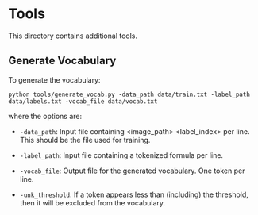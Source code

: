 # Tools

This directory contains additional tools.

## Generate Vocabulary

To generate the vocabulary:

```
python tools/generate_vocab.py -data_path data/train.txt -label_path data/labels.txt -vocab_file data/vocab.txt
```

where the options are:

* `-data_path`: Input file containing <image_path> <label_index> per line. This should be the file used for training.
    
* `-label_path`: Input file containing a tokenized formula per line.

* `-vocab_file`: Output file for the generated vocabulary. One token per line.
    
* `-unk_threshold`: If a token appears less than (including) the threshold, then it will be excluded from the vocabulary.
